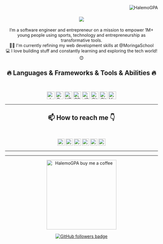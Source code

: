 <img align="right" src="https://visitor-badge.laobi.icu/badge?page_id=HalemoGPA/HalemoGPA" alt="HalemoGPA">    
<!-- [![Typing SVG](https://readme-typing-svg.herokuapp.com?center=true&lines=Hello,+world!+👋;Nice+to+meet+you+%F0%9F%91%8B)](https://git.io/typing-svg)       -->

<h1 align="center">
  <a href="https://git.io/typing-svg">
    <img src="https://readme-typing-svg.herokuapp.com/?lines=Hello,+world!+👋;Nice+to+meet+you+%F0%9F%91%8B+👋&center=true&size=30">
  </a>
</h1>

<p align="center">
  I’m a software engineer and entrepreneur on a mission to empower 1M+ young people using sports, technology and entrepreneurship as transformative tools.
  <br>
  👨‍🎓 I'm currently refining my web development skills at @MoringaSchool
  <br>
  💻 I love building stuff and constantly learning and exploring the tech world! 😊
</p>
  
<h2 align="center">🔥 Languages & Frameworks & Tools & Abilities 🔥</h2><br>
<p align="center">
  <img title="Javascript" height="25" src="images/javascript.svg">
  <img title="Python" height="25" src="images/python-original.svg">
  <img title="HTML5" height="25" src="images/html5.svg">
  <img title="CSS" height="25" src="images/css.svg">
  <img title="JSON" height="25" src="images/json.svg">
  <img title="Git" height="25" src="images/git-original.svg">
  <img title="GitHub" height="25" src="images/github.svg">
  <img title="Visual Studio Code" height="25" src="images/vscode.png">
<!--   <code><img title="Microsoft Visual Studio" height="25" src="images/visualstudio.png"></code> -->
</p>
<hr>

<h2 align="center"> 📫 How to reach me 👇</h2><br>
<p align="center"> <a href="https://www.linkedin.com/in/marvin-ogot/"><img src="https://img.shields.io/badge/linkedin-%230077B5.svg?&style=for-the-badge&logo=linkedin&logoColor=white" height=23></a> <a href="mailto:marvin.ogot@gmail.com"><img src="https://img.shields.io/badge/Gmail-D14836?style=for-the-badge&logo=gmail&logoColor=white" height=23></a>
<a href="http://wa.me//+254700500611"><img src="https://img.shields.io/badge/WhatsApp-25D366?style=for-the-badge&logo=whatsapp&logoColor=white" height=23></a>
   <a href="https://twitter.com/mrmarv0"><img src="https://img.shields.io/badge/Twitter-222222?style=for-the-badge&logo=twitter&logoColor=white" height=23></a>
<a href="https://github.com/marv0/"><img src="https://img.shields.io/badge/GitHub-100000?style=for-the-badge&logo=github&logoColor=white" height=23></a>
<a href="https://www.youtube.com/watch?v=p0uAJ6Eu4Rs"><img src="https://img.shields.io/badge/YouTube-FF0000?style=for-the-badge&logo=youtube&logoColor=white" height=23></a>
<hr>
<hr>

<p align="center">
  <a href="https://www.buymeacoffee.com/HalemoGPA" target="_blank" ><img src="https://www.buymeacoffee.com/assets/img/custom_images/orange_img.png" alt="HalemoGPA buy me a coffee" width="230"></a>
</p>

<!--
<p  align="center">
<img src="https://visitor-badge.laobi.icu/badge?page_id=HalemoGPA/HalemoGPA" alt="HalemoGPA"/>       
</p>
-->
<p align="center">
  <a href="https://www.github.com/marv0" target="_blank" rel="noreferrer"><img src="https://img.shields.io/github/followers/HalemoGPA?logo=github&style=for-the-badge&color=282b2f&labelColor=0d1117" alt="GitHub followers badge" /></a>
</p>
